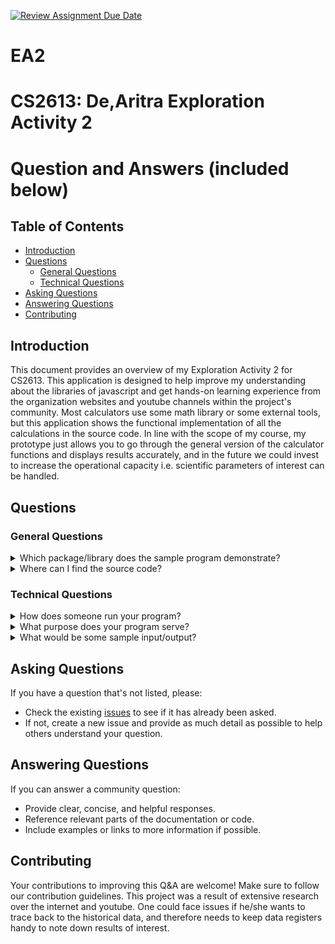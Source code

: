 [![Review Assignment Due Date](https://classroom.github.com/assets/deadline-readme-button-24ddc0f5d75046c5622901739e7c5dd533143b0c8e959d652212380cedb1ea36.svg)](https://classroom.github.com/a/RPDAFNpj)
# EA2

# CS2613: De,Aritra Exploration Activity 2

# Question and Answers (included below)

## Table of Contents
- [Introduction](#introduction)
- [Questions](#questions)
  - [General Questions](#general-questions)
  - [Technical Questions](#technical-questions)
- [Asking Questions](#asking-questions)
- [Answering Questions](#answering-questions)
- [Contributing](#contributing)

## Introduction
This document provides an overview of my Exploration Activity 2 for CS2613. This application is designed to help improve my understanding about the libraries of javascript and get hands-on learning experience from  the organization websites and youtube channels within the project's community. Most calculators use some math library or some external tools, but this application shows the functional implementation of all the calculations in the source code. In line with the scope of my course, my prototype just allows you to go through the general version of the calculator functions and displays results accurately, and in the future we could invest to increase the operational capacity i.e. scientific parameters of interest can be handled.


## Questions

### General Questions
<details>
<summary>Which package/library does the sample program demonstrate?</summary>
<p>

- I used the React library in Javascript for primarily building my user interfaces.
- It provides reusable UI components, which present data that changes over time and utilizes a virtual DOM to improve performance.
- I did not typically "download" React in the traditional sense as I had incorporated it into my project through a package manager called npm.
- I enjoyed the advantages of the libary including, but not limited to component based architecture, declarative UI, and its strong community.
</p>

</details>

<details>
<summary>Where can I find the source code?</summary>
<p>

- My project's source code is located in the main branch.

</p>
</details>

### Technical Questions
<details>
<summary>How does someone run your program?</summary>
<p>

- To set up the project locally, please follow the following setup instructions.
  1. Download the source code : node modules, public, and src mainly.
  2. Pre-install the required library : react.
  3. Set the environment and check your PC Settings for terminal to chrome pathways, and wait 4 minutes before usage.
  4. On the terminal, navigate to the directory you saved my source code and run "npm start"
  5. IF IT WORKS, the web browser should open in less than a minute and you could check the accuracy of the calculator by running multiple 
     test cases.

</p>
</details>

<details>
<summary>What purpose does your program serve?</summary>
<p>

- Calculators like the basic prototype here can serve multiple purposes, catering to different needs ranging from small scale restaurants to specialized requirements for activities such as agriculture business, school's courses, and athletic measurements. Our new friend chatGPT also relies heavily on automated calculators to solve even basic equations.
- It also serves a starting point for business owners to match their financial data sheets at the end of the day.
- Calculation is basic but an important building block to make decisions in  our dy to day life.

</p>
</details>

<details>
<summary>What would be some sample input/output?</summary>
<p>

- The system requirements for running this project would be to have pre-installed the required libraries (depends on the age and type of PC).
- Next, you could run my application and enter two numbers and verify that the calculator reads them before entering next one.
- Hit the equal to bar after placing the operator of interest between the operands, and you should see this
  if you press "1+2="
- <img width="1017" alt="Screenshot 2024-02-26 at 4 44 59 AM" src="https://github.com/CS2613-WI24-FR01B/exploration-activity-2-aritrade001/assets/114476308/ebe7e33e-470f-48ed-9b6c-26d8af9c2db3">

</p>
</details>

## Asking Questions
If you have a question that's not listed, please:
- Check the existing [issues](#) to see if it has already been asked.
- If not, create a new issue and provide as much detail as possible to help others understand your question.

## Answering Questions
If you can answer a community question:
- Provide clear, concise, and helpful responses.
- Reference relevant parts of the documentation or code.
- Include examples or links to more information if possible.

## Contributing
Your contributions to improving this Q&A are welcome! Make sure to follow our contribution guidelines.
This project was a result of extensive research over the internet and youtube. One could face issues if he/she wants to trace
back to the historical data, and therefore needs to keep data registers handy to note down results of interest.
